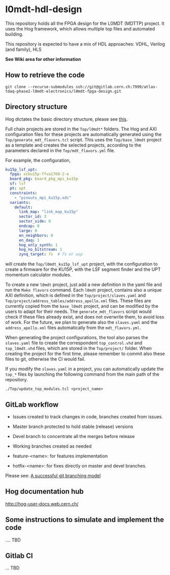 # l0mdt-hdl-design


This repository holds all the FPGA design for the L0MDT (MDTTP) project. It
uses the Hog framework, which allows multiple top files and automated building.

This repository is expected to have a mix of HDL approaches: VDHL, Verilog (and 
family), HLS

**See Wiki area for other information**

## How to retrieve the code

`git clone --recurse-submodules ssh://git@gitlab.cern.ch:7999/atlas-tdaq-phase2-l0mdt-electronics/l0mdt-fpga-design.git`

## Directory structure

Hog dictates the basic directory structure, please see [this](https://cern.ch/Hog).

Full chain projects are stored in the `Top/l0mdt*` folders. The Hog and AXI configuration files for these projects are automatically generated using the `Top/generate_mdt_flavors.tcl` script. This uses the `Top/base_l0mdt` project as a template and creates the selected projects, according to the parameters declared in the `Top/mdt_flavors.yml` file.

For example, the configuration,

```yaml
ku15p_lsf_upt:
  fpga: xcku15p-ffva1760-2-e
  board_pkg: board_pkg_mpi_ku15p
  sf: lsf
  pt: upt
  constraints:
    - "pinouts_mpi_ku15p.xdc"
  variants:
    default:
      link_map: "link_map_ku15p"
      sector_id: 3
      sector_side: 0
      endcap: 0
      large: 0
      en_neighbors: 0
      en_daq: 1
      hog_only_synth: 1
      hog_no_bitstream: 1
      zynq_target: 7s  # 7s or usp
```

will create the `Top/l0mdt_ku15p_lsf_upt` project, with the configuration to create a firmware for the KU15P, with the LSF segment finder and the UPT momentum calculator modules. 

To create a new `l0mdt` project, just add a new definition in the yaml file and run the `Make flavors` command. Each `l0mdt` project, contains also a unique AXI definition, which is defined in the `Top/project/slaves.yaml` and `Top/project/address_tables/address_apollo.xml` files. These files are currently copied from the `base_l0mdt` project, and can be modified by the users to adapt for their needs. The `generate_mdt_flavors` script would check if these files already exist, and does not overwrite them, to avoid loss of work. For the future, we plan to generate also the `slaves.yaml` and the `address_apollo.xml` files automatically from the `mdt_flavors.yml`.

When generating the project configurations, the tool also parses the `slaves.yaml` file to create the correspondent `top_control.vhd` and `top_l0mdt.vhd` files, which are stored in the `Top/project/` folder. When creating the project for the first time, please remember to commit also these files to git, otherwise the CI would fail. 

If you modify the `slaves.yaml` in a project, you can automatically update the `top_*` files by launching the following command from the main path of the repository.

```shell
./Top/update_top_modules.tcl <project_name>
```


## GitLab workflow

- Issues created to track changes in code, branches created from issues.

- Master branch protected to hold stable (release) versions

- Devel branch to concentrate all the merges before release

- Working branches created as needed 

- feature-\<name\>: for features implementation 

- hotfix-\<name\>: for fixes directly on master and devel branches.

Please see: [A successful git branching model](https://nvie.com/posts/a-successful-git-branching-model/)

## Hog documentation hub

http://hog-user-docs.web.cern.ch/

## Some instructions to simulate and implement the code
  
.... TBD

## Gitlab CI

... TBD  

